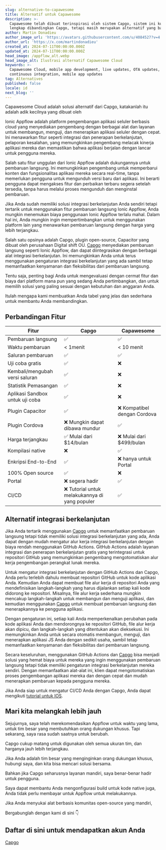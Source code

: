 ```yaml
---
slug: alternative-to-capawesome
title: Alternatif untuk Capawesome
description: >-
  Capawesome telah dibuat terinspirasi oleh sistem Capgo, sistem ini kurang
  lengkap dibandingkan Capgo, tetapi masih merupakan alternatif yang baik.
author: Martin Donadieu
author_image_url: 'https://avatars.githubusercontent.com/u/4084527?v=4'
author_url: 'https://x.com/martindonadieu'
created_at: 2024-07-11T00:00:00.000Z
updated_at: 2024-07-11T00:00:00.000Z
head_image: /appflow_alt.webp
head_image_alt: Ilustrasi alternatif Capawesome Cloud
keywords: >-
  Capawesome Cloud, mobile app development, live updates, OTA updates,
  continuous integration, mobile app updates
tag: Alternatives
published: false
locale: id
next_blog: ''
---
```

Capawesome Cloud adalah solusi alternatif dari Capgo, katakanlah itu adalah adik kecilnya yang dibuat oleh

Ionic Appflow adalah platform pengembangan aplikasi seluler berbasis cloud yang menyediakan pengembang dengan berbagai alat dan layanan untuk membangun, menguji, dan menerapkan aplikasi seluler dengan cepat. Ini menawarkan fitur seperti integrasi dan penerapan berkelanjutan, pelaporan kesalahan, yang memungkinkan pengembang melacak kinerja aplikasi mereka dan memastikan bahwa aplikasi berjalan dengan lancar untuk pengguna mereka.

Salah satu fitur unggulan dari Ionic Appflow adalah dukungannya untuk pembaruan langsung. Ini memungkinkan pengembang untuk memperbarui konten dan fungsionalitas aplikasi mereka secara real-time, tanpa memerlukan pengguna untuk mengunduh versi baru dari aplikasi. Ini berarti pengguna dapat mengakses fitur dan perbaikan terbaru segera setelah tersedia, tanpa harus melalui proses mengunduh dan menginstal pembaruan.

Jika Anda sudah memiliki solusi integrasi berkelanjutan Anda sendiri tetapi tertarik untuk menggunakan fitur pembaruan langsung Ionic Appflow, Anda mungkin menemukan biaya penggunaan Ionic Appflow terlalu mahal. Dalam hal ini, Anda mungkin ingin mempertimbangkan untuk menggunakan platform lain yang menawarkan pembaruan langsung dengan harga yang lebih terjangkau.

Salah satu opsinya adalah Capgo, plugin open-source, Capacitor yang dibuat oleh perusahaan Digital shift OU. [Capgo](/register/) menyediakan pembaruan langsung seperti Ionic Appflow, dan dapat diintegrasikan dengan berbagai alat integrasi berkelanjutan. Ini memungkinkan Anda untuk terus menggunakan pengaturan integrasi berkelanjutan yang ada sambil tetap memanfaatkan kenyamanan dan fleksibilitas dari pembaruan langsung.

Tentu saja, penting bagi Anda untuk mengevaluasi dengan cermat fitur dan biaya dari platform mana pun yang sedang Anda pertimbangkan, dan untuk memilih solusi yang paling sesuai dengan kebutuhan dan anggaran Anda.

Itulah mengapa kami membuatkan Anda tabel yang jelas dan sederhana untuk membantu Anda membandingkan.

## Perbandingan Fitur

| Fitur | Capgo | Capawesome |
| --- | --- | --- |
| Pembaruan langsung | ✅ | ✅ |
| Waktu pembaruan | < 1menit | < 10 menit |
| Saluran pembaruan | ✅ | ✅ |
| Uji coba gratis | ✅ | ❌ |
| Kembali/mengubah versi saluran | ✅ | ❌ |
| Statistik Pemasangan | ✅ | ❌ |
| Aplikasi Sandbox untuk uji coba | ✅ | ❌ |
| Plugin Capacitor | ✅ | ❌ Kompatibel dengan Cordova |
| Plugin Cordova | ❌ Mungkin dapat dibawa mundur | ✅ |
| Harga terjangkau | ✅ Mulai dari $14/bulan | ❌ Mulai dari $499/bulan |
| Kompilasi native | ❌ | ✅ |
| Enkripsi End-to-End | ✅ | ❌ hanya untuk Portal |
| 100% Open source | ✅ | ❌ |
| Portal | ❌ segera hadir | ✅ |
| CI/CD | ❌ Tutorial untuk melakukannya di yang populer | ✅ |

## Alternatif integrasi berkelanjutan

Jika Anda tertarik menggunakan [Capgo](https://capgo.app/pricing/) untuk memanfaatkan pembaruan langsung tetapi tidak memiliki solusi integrasi berkelanjutan yang ada, Anda dapat dengan mudah mengatur alur kerja integrasi berkelanjutan dengan biaya rendah menggunakan GitHub Actions. GitHub Actions adalah layanan integrasi dan penerapan berkelanjutan gratis yang terintegrasi untuk repositori GitHub yang memungkinkan pengembang mengotomatiskan alur kerja pengembangan perangkat lunak mereka.

Untuk mengatur integrasi berkelanjutan dengan GitHub Actions dan Capgo, Anda perlu terlebih dahulu membuat repositori GitHub untuk kode aplikasi Anda. Kemudian Anda dapat membuat file alur kerja di repositori Anda yang mendefinisikan langkah-langkah yang harus dijalankan setiap kali kode didorong ke repositori. Misalnya, file alur kerja sederhana mungkin mencakup langkah-langkah untuk membangun dan menguji aplikasi, dan kemudian menggunakan [Capgo](/register/) untuk membuat pembaruan langsung dan menerapkannya ke pengguna aplikasi.

Dengan pengaturan ini, setiap kali Anda memperkenalkan perubahan pada kode aplikasi Anda dan mendorongnya ke repositori GitHub, file alur kerja akan dipicu, dan langkah-langkah yang ditentukan akan dieksekusi. Ini memungkinkan Anda untuk secara otomatis membangun, menguji, dan menerapkan aplikasi JS Anda dengan sedikit usaha, sambil tetap memanfaatkan kenyamanan dan fleksibilitas dari pembaruan langsung.

Secara keseluruhan, menggunakan GitHub Actions dan [Capgo](/register/) bisa menjadi solusi yang hemat biaya untuk mereka yang ingin menggunakan pembaruan langsung tetapi tidak memiliki pengaturan integrasi berkelanjutan mereka sendiri. Dengan memanfaatkan alat-alat ini, klien dapat mengotomatiskan proses pengembangan aplikasi mereka dan dengan cepat dan mudah menerapkan pembaruan kepada pengguna mereka.

Jika Anda siap untuk mengatur CI/CD Anda dengan Capgo, Anda dapat mengikuti [tutorial untuk IOS](https://capgo.app/blog/automatic-capacitor-android-build-github-action/).

## Mari kita melangkah lebih jauh

Sejujurnya, saya telah merekomendasikan Appflow untuk waktu yang lama, untuk tim besar yang membutuhkan orang dukungan khusus.
Tapi sekarang, saya rasa sudah saatnya untuk berubah.

Capgo cukup matang untuk digunakan oleh semua ukuran tim, dan harganya jauh lebih terjangkau.

Jika Anda adalah tim besar yang menginginkan orang dukungan khusus, hubungi saya, dan kita bisa mencari solusi bersama.

Bahkan jika Capgo seharusnya layanan mandiri, saya benar-benar hadir untuk pengguna.

Saya dapat membantu Anda mengonfigurasi build untuk kode native juga, Anda tidak perlu membayar untuk Appflow untuk melakukannya.

Jika Anda menyukai alat berbasis komunitas open-source yang mandiri,

Bergabunglah dengan kami di sini 👇

## Daftar di sini untuk mendapatkan akun Anda

[Capgo](/register/)
